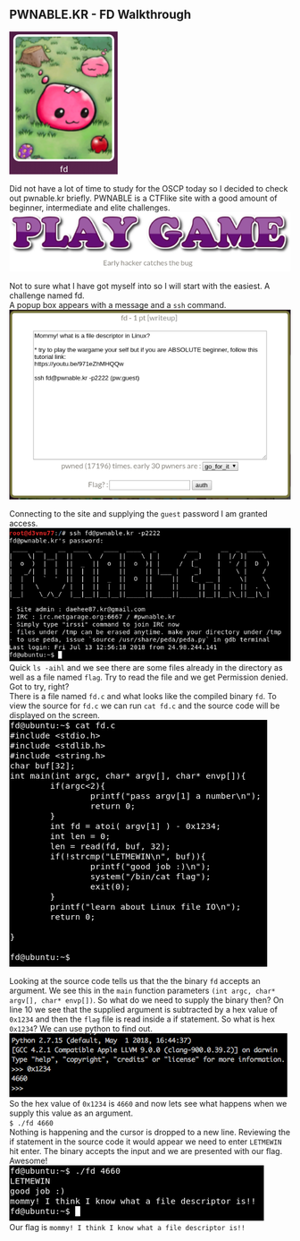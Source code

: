## PWNABLE.KR - FD Walkthrough
<img src="/assets/images/pwnable-fd.png" class="align-left" />

Did not have a lot of time to study for the OSCP today so I decided to check out pwnable.kr briefly. PWNABLE is a CTFlike site with a good amount of beginner, intermediate and elite challenges.  
<img src="/assets/images/pwnable.png" class="align-center" alt="">  

Not to sure what I have got myself into so I will start with the easiest. A challenge named fd.  
A popup box appears with a message and a `ssh` command.  
 <img src="/assets/images/pwnable-fd1.png" />  

 Connecting to the site and supplying the `guest` password I am granted access.  
 <img src="/assets/images/pwnable-fd2.png" />
 Quick `ls -aihl` and we see there are some files already in the directory as well as a file named `flag`. Try to read the file and we get Permission denied. Got to try, right?  
 There is a file named `fd.c` and what looks like the compiled binary `fd`. To view the source for `fd.c` we can run `cat fd.c` and the source code will be displayed on the screen.  
 <img src="/assets/images/pwnable-fd4.png" />  

 Looking at the source code tells us that the the binary `fd` accepts an argument. We see this in the `main` function parameters `(int argc, char* argv[], char* envp[])`.
 So what do we need to supply the binary then? On line 10 we see that the supplied argument is subtracted by a hex value of `0x1234` and then the `flag` file is read inside a if statement. So what is hex `0x1234`? We can use python to find out.
<img src="/assets/images/pwnable-fd5.png" />  
So the hex value of `0x1234` is `4660` and now lets see what happens when we supply this value as an argument.  
`$ ./fd 4660`  
Nothing is happening and the cursor is dropped to a new line. Reviewing the if statement in the source code it would appear we need to enter `LETMEWIN` hit enter.
The binary accepts the input and we are presented with our flag. Awesome!
<img src="/assets/images/pwnable-fd6.png" />  
Our flag is `mommy! I think I know what a file descriptor is!!`
